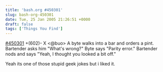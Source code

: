```yaml
---
title: 'bash.org #450301'
slug: bash-org-450301
date: Tue, 25 Jan 2005 21:26:51 +0000
draft: false
tags: ['Things You Find']
---
```


[#450301](http://www.bash.org/?450301) +(602)- X <@buo> A byte walks into a bar and orders a pint. Bartender asks him "What's wrong?" Byte says "Parity error." Bartender nods and says "Yeah, I thought you looked a bit off."

Yeah its one of those stupid geek jokes but i liked it.